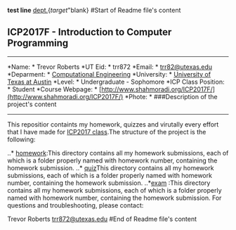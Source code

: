 **test line**
[dept.](url){_target_"blank}
#Start of Readme file's content
## ICP2017F - Introduction to Computer Programming
***

*Name: * Trevor Roberts
*UT Eid: * trr872
*Email: * trr82@utexas.edu
*Deparment: * [Computational Engineering](http://www.ae.utexas.edu/undergraduate/computational-undergrad-program)
*University: * [University of Texas at Austin](https://www.utexas.edu/)
*Level: * Undergraduate - Sophomore
*ICP Class Position: * Student
*Course Webpage: * [http://www.shahmoradi.org/ICP2017F/](http://www.shahmoradi.org/ICP2017F/)
*Phote: * 
###Description of the project's content
***

This repositior containts my homework, quizzes and virutally every effort that I have made for [ICP2017 class](http://www.shahmoradi.org/ICP2017F/).The structure of the project is the following:

..* [homework](https://github.com/TrevorRob/ICP2017F/tree/master/hw):This directory contains all my homework submissions, each of which is a folder properly named with homework number, containing the homework submission.
..* [quiz]()This directory contains all my homework submissions, each of which is a folder properly named with homework number, containing the homework submission.
..*[exam]() :This directory contains all my homework submissions, each of which is a folder properly named with homework number, containing the homework submission.
For questions and troubleshooting, please contact:

Trevor Roberts
trr872@utexas.edu
#End of Readme file's content
